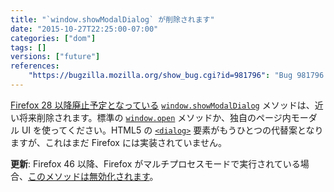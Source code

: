 ```yaml
---
title: "`window.showModalDialog` が削除されます"
date: "2015-10-27T22:25:00-07:00"
categories: ["dom"]
tags: []
versions: ["future"]
references:
    "https://bugzilla.mozilla.org/show_bug.cgi?id=981796": "Bug 981796 - Remove window.showModalDialog"
---
```

[Firefox 28 以降廃止予定となっている](https://www.fxsitecompat.com/ja/docs/2013/showmodaldialog-has-been-deprecated/) [`window.showModalDialog`](https://developer.mozilla.org/ja/docs/Web/API/Window/showModalDialog) メソッドは、近い将来削除されます。標準の [`window.open`](https://developer.mozilla.org/ja/docs/Web/API/Window/open) メソッドか、独自のページ内モーダル UI を使ってください。HTML5 の [`<dialog>`](https://developer.mozilla.org/ja/docs/Web/HTML/Element/dialog) 要素がもうひとつの代替案となりますが、これはまだ Firefox には実装されていません。

**更新**: Firefox 46 以降、Firefox がマルチプロセスモードで実行されている場合、[このメソッドは無効化されます](https://www.fxsitecompat.com/ja/docs/2015/showmodaldialog-has-been-disabled-in-multi-process-firefox/)。
